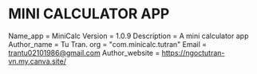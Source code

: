 # MINI CALCULATOR APP
Name_app = MiniCalc
Version = 1.0.9
Description = A mini calculator app
Author_name = Tu Tran.
org = "com.minicalc.tutran" 
Email = trantu02101986@gmail.com
Author_website = https://ngoctutran-vn.my.canva.site/
